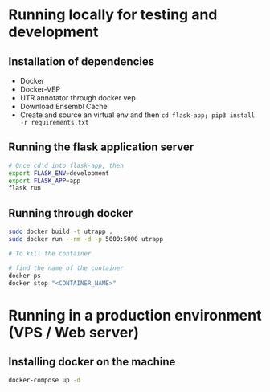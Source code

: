 # Running locally for testing and development

## Installation of dependencies 

- Docker
- Docker-VEP 
- UTR annotator through docker vep
- Download Ensembl Cache
- Create and source an virtual env and then `cd flask-app; pip3 install -r requirements.txt`
## Running the flask application server 

```bash
# Once cd'd into flask-app, then 
export FLASK_ENV=development 
export FLASK_APP=app 
flask run 
```
## Running through docker 

```bash
sudo docker build -t utrapp . 
sudo docker run --rm -d -p 5000:5000 utrapp

# To kill the container 

# find the name of the container 
docker ps 
docker stop "<CONTAINER_NAME>"
```

# Running in a production environment (VPS / Web server)

## Installing docker on the machine

```bash
docker-compose up -d 
```
